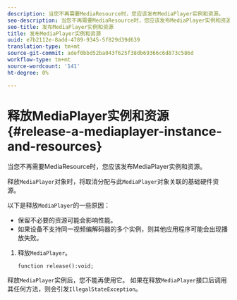 ```yaml
---
description: 当您不再需要MediaResource时，您应该发布MediaPlayer实例和资源。
seo-description: 当您不再需要MediaResource时，您应该发布MediaPlayer实例和资源。
seo-title: 发布MediaPlayer实例和资源
title: 发布MediaPlayer实例和资源
uuid: e7b2112e-8add-4789-9345-5f829d39d639
translation-type: tm+mt
source-git-commit: adef0bbd52ba043f625f38db69366c6d873c586d
workflow-type: tm+mt
source-wordcount: '141'
ht-degree: 0%

---
```



# 释放MediaPlayer实例和资源{#release-a-mediaplayer-instance-and-resources}

当您不再需要MediaResource时，您应该发布MediaPlayer实例和资源。

释放`MediaPlayer`对象时，将取消分配与此`MediaPlayer`对象关联的基础硬件资源。

以下是释放`MediaPlayer`的一些原因：

* 保留不必要的资源可能会影响性能。
* 如果设备不支持同一视频编解码器的多个实例，则其他应用程序可能会出现播放失败。

1. 释放`MediaPlayer`。

   ```
   function release():void;
   ```

释放`MediaPlayer`实例后，您不能再使用它。 如果在释放`MediaPlayer`接口后调用其任何方法，则会引发`IllegalStateException`。